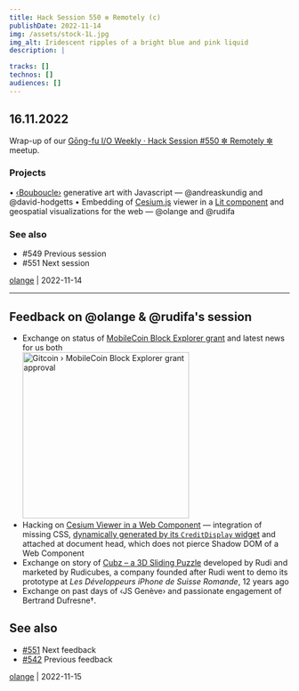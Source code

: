 ```yaml
---
title: Hack Session 550 ✼ Remotely (c)
publishDate: 2022-11-14
img: /assets/stock-1L.jpg
img_alt: Iridescent ripples of a bright blue and pink liquid
description: |

tracks: []
technos: []
audiences: []
---
```


## 16.11.2022

Wrap-up of our [Gōng-fu I/O Weekly · Hack Session #550 ✼ Remotely ✼](https://www.meetup.com/fr-FR/gōngfuio/events/ptfkzsydcpbvb/) meetup.

### Projects

• [‹Bouboucle›](http://bouboucle.com) generative art with Javascript — @andreaskundig and @david-hodgetts 
• Embedding of [Cesium.js](https://cesium.com/platform/cesiumjs/) viewer in a [Lit component](https://github.com/rudifa/cesium-demo) and geospatial visualizations for the web — @olange and @rudifa

### See also

* #549 Previous session
* #551 Next session

[olange](https://github.com/olange) | 2022-11-14

<hr/>

## Feedback on @olange & @rudifa's session

* Exchange on status of [MobileCoin Block Explorer grant](https://gitcoin.co/issue/28771) and latest news for us both  
  <img width="299" alt="Gitcoin › MobileCoin Block Explorer grant approval" src="https://user-images.githubusercontent.com/673088/201876522-2e5ead28-507c-4be2-accd-77da34a429ed.png">
* Hacking on [Cesium Viewer in a Web Component](https://github.com/rudifa/cesium-demo) — integration of missing CSS, [dynamically generated by its `CreditDisplay` widget](https://github.com/rudifa/cesium-demo/pull/11) and attached at document head, which does not pierce Shadow DOM of a Web Component
* Exchange on story of [Cubz – a 3D Sliding Puzzle](https://www.youtube.com/watch?v=bFIh5W12cY0) developed by Rudi and marketed by Rudicubes, a company founded after Rudi went to demo its prototype at _Les Développeurs iPhone de Suisse Romande_, 12 years ago
* Exchange on past days of ‹JS Genève› and passionate engagement of Bertrand Dufresne†.

## See also

* [#551](https://github.com/gongfuio/sessions/issues/551#issuecomment-1323324799) Next feedback
* [#542](https://github.com/gongfuio/sessions/issues/542#issuecomment-1252401700) Previous feedback


[olange](https://github.com/olange) | 2022-11-15


